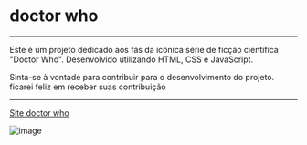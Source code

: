 # doctor who
***
Este é um projeto dedicado aos fãs da icônica série de ficção científica "Doctor Who". Desenvolvido utilizando HTML, CSS e JavaScript.

Sinta-se à vontade para contribuir para o desenvolvimento do projeto. ficarei feliz em receber suas contribuição
***

 
 [Site doctor who](https://ggvictor.github.io/doctor_who/)
 
![image](https://github.com/ggvictor/doctor_who/assets/107512940/e736c303-3315-4f64-b438-f03a42c7a466)
